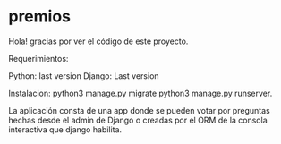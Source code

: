 # premios

Hola! gracias por ver el código de este proyecto.

Requerimientos: 

Python: last version
Django: Last version

Instalacion:
python3 manage.py migrate
python3 manage.py runserver.



La aplicación consta de una app donde se pueden votar por preguntas hechas desde el admin
de Django o creadas por el ORM de la consola interactiva que django habilita.
